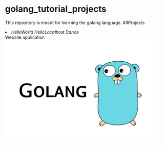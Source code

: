 # golang_tutorial_projects
This repository is meant for learning the golang language.
##Projects
<li>
  <i>HelloWorld</i>
  <i>HelloLocalhost</i>
  <i>Dance</i>
</li>
Website application
<img src="assets/golang.png">
